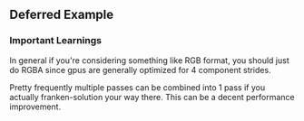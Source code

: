 
## Deferred Example

### Important Learnings

In general if you're considering something like RGB format, you should just do RGBA since gpus are generally optimized for 4 component strides.

Pretty frequently multiple passes can be combined into 1 pass if you actually franken-solution your way there. This can be a decent performance improvement.
